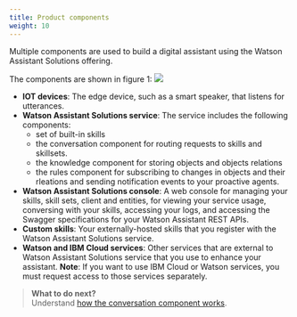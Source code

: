 ```yaml
---
title: Product components
weight: 10
---
```

Multiple components are used to build a digital assistant using the Watson Assistant Solutions offering.

The components are shown in figure 1:
![]({{site.baseurl}}/images/components_diagram.png)
- **IOT devices**:  The edge device, such as a smart speaker, that listens for utterances.
- **Watson Assistant Solutions service**:  The service includes the following components:
  - set of built-in skills
  - the conversation component for routing requests to skills and skillsets.
  - the knowledge component for storing objects and objects relations
  - the rules component for subscribing to changes in objects and their rleations and sending notification events to your proactive agents.
- **Watson Assistant Solutions console**: A web console for managing your skills, skill sets, client and entities, for viewing your service usage, conversing with your skills, accessing your logs, and accessing the Swagger specifications for your Watson Assistant REST APIs.
- **Custom skills**:  Your externally-hosted skills that you register with the Watson Assistant Solutions service.
- **Watson and IBM Cloud services**: Other services that are external to Watson Assistant Solutions service that you use to enhance your assistant.
**Note**:  If you want to use IBM Cloud or Watson services, you must request access to those services separately.

> **What to do next?**<br/>
Understand [how the conversation component works]({{site.baseurl}}/understand-service/core).
